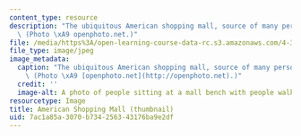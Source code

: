 ```yaml
---
content_type: resource
description: "The ubiquitous American shopping mall, source of many personal narratives.\
  \ (Photo \xA9 openphoto.net.)"
file: /media/https%3A/open-learning-course-data-rc.s3.amazonaws.com/4-366-advanced-projects-in-the-visual-arts-personal-narrative-spring-2004/7ac1a85a3070b734256343176ba9e2df_4-366s04-th.jpg
file_type: image/jpeg
image_metadata:
  caption: "The ubiquitous American shopping mall, source of many personal narratives.\
    \ (Photo \xA9 [openphoto.net](http://openphoto.net).)"
  credit: ''
  image-alt: A photo of people sitting at a mall bench with people walking by.
resourcetype: Image
title: American Shopping Mall (thumbnail)
uid: 7ac1a85a-3070-b734-2563-43176ba9e2df
---
```

